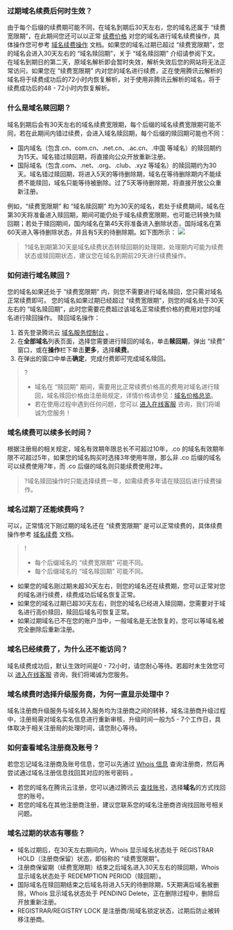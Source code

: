 ### 过期域名续费后何时生效？
由于每个后缀的续费期可能不同，在域名到期后30天左右，您的域名还属于 “续费宽限期”，在此期间您还可以以正常 [续费价格](https://buy.cloud.tencent.com/domain?price=1) 对您的域名进行域名续费操作，具体操作您可参考 [域名续费操作](https://cloud.tencent.com/document/product/242/9644) 文档。如果您的域名过期已超过 “续费宽限期”，您的域名会进入30天左右的 “域名赎回期”，关于 “域名赎回期” 介绍请参阅下文。  
在域名到期日的第二天，原域名解析即会暂时失效，解析失效后您的网站将无法正常访问，如果您在 “续费宽限期” 内对您的域名进行续费，正在使用腾讯云解析的域名将于续费成功后的72小时内恢复解析，对于使用非腾讯云解析的域名，将于续费成功后的48 - 72小时内恢复解析。

### 什么是域名赎回期？
域名到期后会有30天左右的域名续费宽限期，每个后缀的域名续费宽限期可能不同，若在此期间内错过续费，会进入域名赎回期，每个后缀的赎回期可能也不同：

- 国内域名（包含.cn、com.cn、.net.cn、.ac.cn、.中国 等域名）的赎回期约为15天。域名错过赎回期，将直接向公众开放重新注册。
- 国际域名（包含.com、.net、.org、.club、.xyz 等域名）的赎回期约为30天。域名错过赎回期，将进入5天的等待删除期，域名在等待删除期内不能续费不能赎回，域名只能等待被删除。过了5天等待删除期，将直接开放公众重新注册。

例如，“续费宽限期” 和 “域名赎回期” 均为30天的域名，若处于续费期间，域名在第30天将准备进入赎回期，期间可能仍处于域名续费宽限期，也可能已转换为赎回期；若处于赎回期间，国内域名在第45天将准备进入删除状态，国际域名在第60天进入等待删除状态，并且有5天的待删除期。如下图所示：
![](https://main.qcloudimg.com/raw/f27c8049d4f4b3a558fa56e91ce40a4c.png)
>?域名到期第30天是域名续费状态转赎回期的处理期，处理期内可能为续费状态或赎回期状态，建议您在域名到期前29天进行续费操作。
>

### 如何进行域名赎回？
您的域名如果还处于 “续费宽限期” 内，则您不需要进行域名赎回，您只需对域名正常续费即可。
您的域名如果过期已经超过 “续费宽限期”，则您的域名处于30天左右的 “域名赎回期”，此时您需要花费超过该域名正常续费价格的费用对您的域名进行赎回操作。
赎回域名操作：
1. 首先登录腾讯云 [域名服务控制台](https://console.cloud.tencent.com/domain/mydomain) 。
2. 在**全部域名**列表页面，选择您需要进行赎回的域名，单击**赎回期**，弹出 “续费” 窗口，或在**操作**栏下单击**更多**，选择**续费**。
3. 在弹出的窗口中单击**确定**，完成付费即可完成域名赎回。

>?
>- 域名在 “赎回期” 期间，需要用比正常续费价格高的费用对域名进行赎回，域名赎回价格由注册局规定，详情价格请参见：[域名价格总览](https://buy.cloud.tencent.com/domain?price=1)。
>- 若在使用过程中遇到任何问题，您可以 [进入在线客服](https://cloud.tencent.com/act/event/Online_service?from=ticket-tab) 咨询，我们将竭诚为您服务！



### 域名续费可以续多长时间？
根据注册局的相关规定，域名有效期年限总长不可超过10年，.co 的域名有效期年限不可超过5年，如果您的域名购买时选择3年使用年限，那么非 .co 后缀的域名可以续费使用7年，而 .co 后缀的域名则只能续费使用2年。
>?域名赎回操作时只能选择续费一年，如需续费多年请在赎回后进行续费操作。

### 域名过期了还能续费吗？
可以，正常情况下刚过期的域名还在 “续费宽限期” 是可以正常续费的，具体续费操作参考 [域名续费](https://cloud.tencent.com/document/product/242/9644) 文档。
>!
>- 每个后缀域名的 “续费宽限期” 可能不同。
>- 每个后缀域名的 “域名赎回期” 可能不同。
>
 - 如果您的域名刚过期未超30天左右，则您的域名还在续费期，您可以正常对您的域名进行续费，续费成功后域名恢复正常。
 - 如果您的域名过期已超30天左右，则您的域名已经进入赎回期，您需要对于域名进行高价赎回，赎回后域名可恢复正常。
 - 如果过期域名已不在您的账户当中，一般域名是无法恢复的，您可以等域名被完全删除后重新注册。  

### 域名已经续费了，为什么还不能访问？
域名续费成功后，默认生效时间是0 - 72小时，请您耐心等待。若超时未生效您可以 [进入在线客服](https://cloud.tencent.com/act/event/Online_service?from=ticket-tab) 咨询，我们将竭诚为您服务。

### 域名续费时选择升级服务商，为何一直显示处理中？
域名注册商升级服务与域名转入服务均为注册商之间的转移，域名注册商升级过程中，注册局需对域名实名信息进行重新审核，升级时间一般为5 - 7个工作日，具体取决于相关注册局的处理时间，请您耐心等待。

### 如何查看域名注册商及账号？
若您忘记域名注册商及账号信息，您可以先通过 [Whois 信息](https://whois.cloud.tencent.com/) 查询注册商，然后再尝试通过域名注册信息找回其对应的账号密码 。
 - 若您的域名在腾讯云注册，您可以通过腾讯云 [查找账号](https://cloud.tencent.com/services/forgotAccount)，选择**域名**的方式找回您的账号。
 - 若您的域名在其他注册商注册，建议您联系您的域名注册商咨询找回账号相关问题。

### 域名过期的状态有哪些？
- 域名过期后，在30天左右期间内，Whois 显示域名状态处于 REGISTRAR HOLD（注册商保留）状态，即俗称的 “续费宽限期”。
- 注册商保留期（续费宽限期）结束之后域名进入30天左右的赎回期，Whois 显示域名状态处于 REDEMPTION PERIOD（赎回期）。
- 国际域名在赎回期结束之后域名将进入5天的待删除期，5天期满后域名被删除，Whois 显示域名状态处于 PENDING Delete，正在删除过程中，删除后开放重新注册。
- REGISTRAR/REGISTRY LOCK 是注册商/局域名锁定状态，过期后防止被转移注册商。




